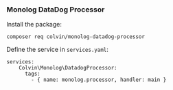 ### Monolog DataDog Processor

Install the package:

`composer req colvin/monolog-datadog-processor`

Define the service in `services.yaml`:

```
services:
    Colvin\Monolog\DatadogProcessor:
      tags:
        - { name: monolog.processor, handler: main }
```